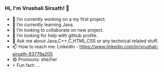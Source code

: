 ### Hi, I'm Vrushali Sirsath! 👋


- 🔭 I’m currently working on a my first project.
- 🌱 I’m currently learning Java.
- 👯 I’m looking to collaborate on new project. 
- 🤔 I’m looking for help with github profile.
- 💬 Ask me about Java,C++,C,HTML,CSS or any technical related stuff.
- 📫 How to reach me: LinkedIn - https://www.linkedin.com/in/vrushali-sirsath-83779a205
- 😄 Pronouns: she/her
- ⚡ Fun fact:  ...
